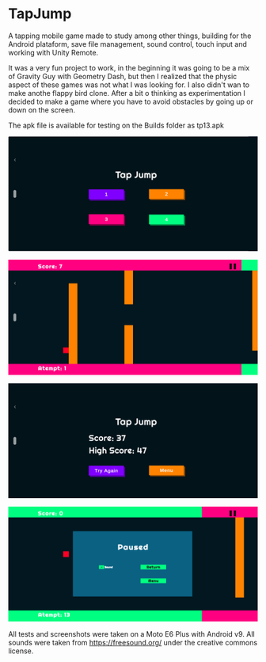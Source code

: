 # TapJump
A  tapping mobile game made to study among other things, building for the Android plataform, save file management, sound control, touch input and working with Unity Remote.

It was a very fun project to work, in the beginning it was going to be a mix of Gravity Guy with Geometry Dash, but then I realized that the physic aspect of these games was not what I was looking for. I also didn't wan to make anothe flappy bird clone. After a bit o thinking as experimentation I decided to make a game where you have to avoid obstacles by going up or down on the screen.

The apk file is available for testing on the Builds folder as  tp13.apk

![alt text](https://github.com/AdeWyse/TapJump/blob/main/ScreenCaptures/Screenshot_Title.png?raw=true)

![alt text](https://github.com/AdeWyse/TapJump/blob/main/ScreenCaptures/Screenshot_Die.png?raw=true)

![alt text](https://github.com/AdeWyse/TapJump/blob/main/ScreenCaptures/Screenshot_End.png?raw=true)

![alt text](https://github.com/AdeWyse/TapJump/blob/main/ScreenCaptures/Screenshot_Pause.png?raw=true)

All tests and screenshots were taken on a Moto E6 Plus with Android v9.
All sounds were taken from https://freesound.org/ under the creative commons license.

